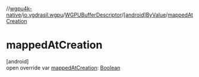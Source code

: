 //[wgpu4k-native](../../../../index.md)/[io.ygdrasil.wgpu](../../index.md)/[WGPUBufferDescriptor](../index.md)/[[android]ByValue](index.md)/[mappedAtCreation](mapped-at-creation.md)

# mappedAtCreation

[android]\
open override var [mappedAtCreation](mapped-at-creation.md): [Boolean](https://kotlinlang.org/api/core/kotlin-stdlib/kotlin/-boolean/index.html)